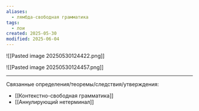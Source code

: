 ```yaml
---
aliases:
  - лямбда-свободная грамматика
tags:
  - лои
created: 2025-05-30
modified: 2025-06-04
---
```

![[Pasted image 20250530124422.png]]

![[Pasted image 20250530124457.png]]

---
Связанные определения/теоремы/следствия/утверждения:
- [[Контекстно-свободная грамматика]]
- [[Аннулирующий нетерминал]]
